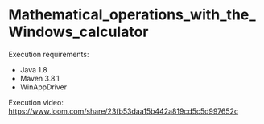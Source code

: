 # Mathematical_operations_with_the_Windows_calculator

Execution requirements:

* Java 1.8
* Maven 3.8.1
* WinAppDriver

Execution video: https://www.loom.com/share/23fb53daa15b442a819cd5c5d997652c
